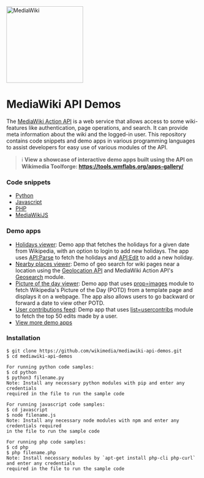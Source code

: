 <img src="https://upload.wikimedia.org/wikipedia/commons/thumb/b/bb/MediaWiki-notext.svg/500px-MediaWiki-notext.svg.png" height="200px" alt="MediaWiki"/>

# MediaWiki API Demos
The [MediaWiki Action API](https://www.mediawiki.org/wiki/API:Main_page) is a web service that allows access to some wiki-features like authentication, page operations, and search. It can provide meta information about the wiki and the logged-in user. This repository contains code snippets and demo apps in various programming languages to assist developers for easy use of various modules of the API. 

> :information_source: **View a showcase of interactive demo apps built using the API on Wikimedia Toolforge: https://tools.wmflabs.org/apps-gallery/**

### Code snippets
* [Python](python/)
* [Javascript](javascript/)
* [PHP](php/)
* [MediaWikiJS](mediawikijs/)

### Demo apps
* [Holidays viewer](apps/holidays-viewer):
Demo app that fetches the holidays for a given date from Wikipedia, with an option to login to add new holidays. The app uses [API:Parse](https://www.mediawiki.org/wiki/API:Parse) to fetch the holidays and [API:Edit](https://www.mediawiki.org/wiki/API:Edit) to add a new holiday.
* [Nearby places viewer](apps/nearby-places-viewer):
Demo of geo search for wiki pages near a location using the [Geolocation API](https://developer.mozilla.org/en-US/docs/Web/API/Geolocation_API) and MediaWiki Action API's [Geosearch](https://www.mediawiki.org/wiki/API:Geosearch) module.
* [Picture of the day viewer](apps/picture-of-the-day-viewer):
Demo app that uses [prop=images](https://www.mediawiki.org/wiki/API:Images) module to fetch Wikipedia's Picture of the Day (POTD) from a template page and displays it on a webpage. The app also allows users to go backward or forward a date to view other POTD.
* [User contributions feed](apps/user-contributions-feed):
Demp app that uses [list=usercontribs](https://www.mediawiki.org/wiki/API:Usercontribs) module to fetch the top 50 edits made by a user.
* [View more demo apps](apps/)

### Installation
```
$ git clone https://github.com/wikimedia/mediawiki-api-demos.git
$ cd mediawiki-api-demos

For running python code samples: 
$ cd python
$ python3 filename.py 
Note: Install any necessary python modules with pip and enter any credentials 
required in the file to run the sample code

For running javascript code samples:
$ cd javascript
$ node filename.js
Note: Install any necessary node modules with npm and enter any credentials required
in the file to run the sample code

For running php code samples:
$ cd php
$ php filename.php
Note: Install necessary modules by `apt-get install php-cli php-curl` and enter any credentials
required in the file to run the sample code
```
